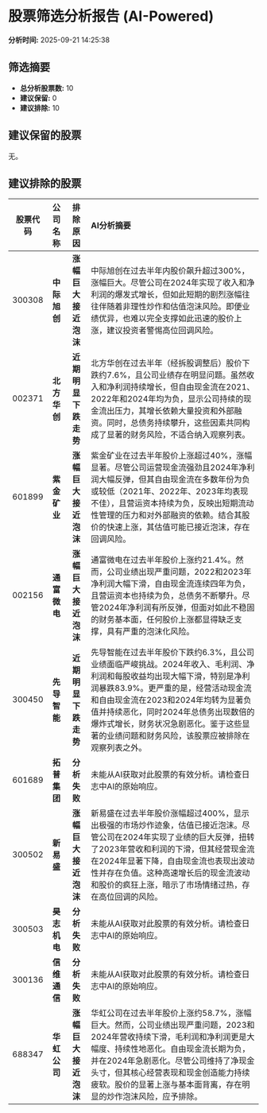 # 股票筛选分析报告 (AI-Powered)

**分析时间:** 2025-09-21 14:25:38

## 筛选摘要

- **总分析股票数:** 10
- **建议保留:** 0
- **建议排除:** 10

## 建议保留的股票

无。


## 建议排除的股票

| 股票代码 | 公司名称 | 排除原因 | AI分析摘要 |
|:---:|:---:|:---:|:---|
| 300308 | **中际旭创** | **涨幅巨大接近泡沫** | 中际旭创在过去半年内股价飙升超过300%，涨幅巨大。尽管公司在2024年实现了收入和净利润的爆发式增长，但如此短期的剧烈涨幅往往伴随着非理性炒作和估值泡沫风险。即便业绩优异，也难以完全支撑如此迅速的股价上涨，建议投资者警惕高位回调风险。 |
| 002371 | **北方华创** | **近期明显下跌走势** | 北方华创在过去半年（经拆股调整后）股价下跌约7.6%，且公司业绩存在明显问题。虽然收入和净利润持续增长，但自由现金流在2021、2022年和2024年均为负，显示公司持续的现金流出压力，其增长依赖大量投资和外部融资。同时，总债务持续攀升，这些因素共同构成了显著的财务风险，不适合纳入观察列表。 |
| 601899 | **紫金矿业** | **涨幅巨大接近泡沫** | 紫金矿业在过去半年股价上涨超过40%，涨幅显著。尽管公司运营现金流强劲且2024年净利润大幅反弹，但其自由现金流在多数年份为负或较低（2021年、2022年、2023年均表现不佳），且营运资本持续为负，反映出短期流动性管理的压力和对外部融资的依赖。结合其股价的快速上涨，其估值可能已接近泡沫，存在回调风险。 |
| 002156 | **通富微电** | **涨幅巨大接近泡沫** | 通富微电在过去半年股价上涨约21.4%。然而，公司业绩出现严重问题，2022和2023年净利润大幅下滑，自由现金流连续四年为负，且营运资本也持续为负，总债务不断攀升。尽管2024年净利润有所反弹，但面对如此不稳固的财务基本面，任何股价上涨都显得缺乏支撑，具有严重的泡沫化风险。 |
| 300450 | **先导智能** | **近期明显下跌走势** | 先导智能在过去半年股价下跌约6.3%，且公司业绩面临严峻挑战。2024年收入、毛利润、净利润和每股收益均出现大幅下滑，特别是净利润暴跌83.9%。更严重的是，经营活动现金流和自由现金流在2023和2024年均转为显著负值并持续恶化，同时2024年总债务出现数倍的爆炸式增长，财务状况急剧恶化。鉴于这些显著的业绩问题和财务风险，该股票应被排除在观察列表之外。 |
| 601689 | **拓普集团** | **分析失败** | 未能从AI获取对此股票的有效分析。请检查日志中AI的原始响应。 |
| 300502 | **新易盛** | **涨幅巨大接近泡沫** | 新易盛在过去半年股价涨幅超过400%，显示出极强的市场炒作迹象，估值已接近泡沫。尽管公司在2024年实现了业绩的巨大反弹，扭转了2023年营收和利润的下滑，但其经营现金流在2024年显著下降，自由现金流也表现出波动性并存在负值。这种高速增长后的现金流波动和股价的疯狂上涨，暗示了市场情绪过热，存在高位回调的风险。 |
| 300503 | **昊志机电** | **分析失败** | 未能从AI获取对此股票的有效分析。请检查日志中AI的原始响应。 |
| 300136 | **信维通信** | **分析失败** | 未能从AI获取对此股票的有效分析。请检查日志中AI的原始响应。 |
| 688347 | **华虹公司** | **涨幅巨大接近泡沫** | 华虹公司在过去半年股价上涨约58.7%，涨幅巨大。然而，公司业绩出现严重问题，2023和2024年营收持续下滑，毛利润和净利润更是大幅度、持续性地恶化。自由现金流长期为负，并在2024年急剧恶化。尽管公司维持了净现金头寸，但其核心经营表现和现金创造能力持续疲软。股价的显著上涨与基本面背离，存在明显的炒作泡沫风险，应予排除。 |
